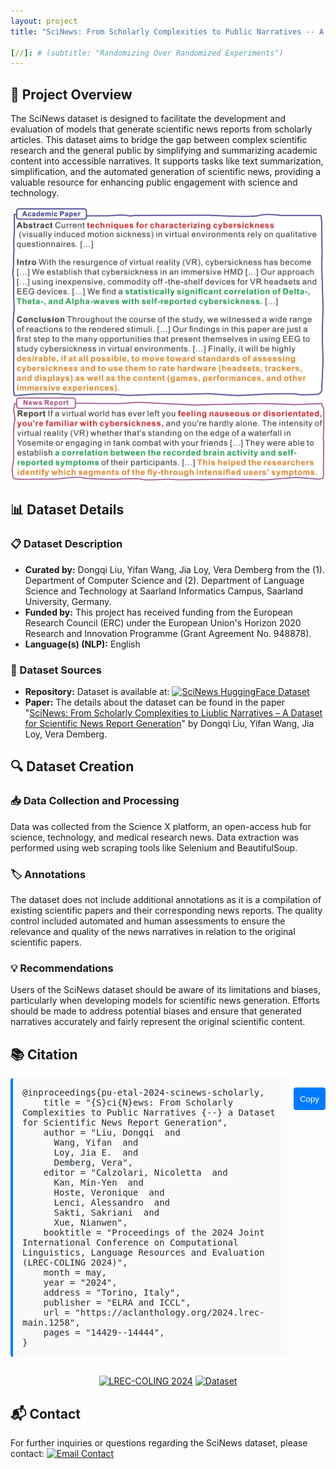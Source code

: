 ```yaml
---
layout: project
title: "SciNews: From Scholarly Complexities to Public Narratives -- A Dataset for Scientific News Report Generation"

[//]: # (subtitle: "Randomizing Over Randomized Experiments")
---
```


<script src="https://cdn.mathjax.org/mathjax/latest/MathJax.js?config=TeX-AMS-MML_HTMLorMML" type="text/javascript"></script>

## 📄 Project Overview

The SciNews dataset is designed to facilitate the development and evaluation of models that generate scientific news reports from scholarly articles. This dataset aims to bridge the gap between complex scientific research and the general public by simplifying and summarizing academic content into accessible narratives. It supports tasks like text summarization, simplification, and the automated generation of scientific news, providing a valuable resource for enhancing public engagement with science and technology.

<div style="display: flex; justify-content: center;">
    <img src="../assets/publications/COLING2024/SciNews.png" alt="SciNews" style="max-width:100%; width:800px;">
</div>

## 📊 Dataset Details

### 📋 Dataset Description

- **Curated by:** Dongqi Liu, Yifan Wang, Jia Loy, Vera Demberg from the (1). Department of Computer Science and (2). Department of Language Science and Technology at Saarland Informatics Campus, Saarland University, Germany.
- **Funded by:** This project has received funding from the European Research Council (ERC) under the European Union's Horizon 2020 Research and Innovation Programme (Grant Agreement No. 948878).
- **Language(s) (NLP):** English

### 🔗 Dataset Sources

- **Repository:** Dataset is available at: [<img src="https://img.shields.io/badge/HuggingFace-SciNews-yellow?logo=huggingface" alt="SciNews HuggingFace Dataset">](https://huggingface.co/datasets/dongqi-me/SciNews)
- **Paper:** The details about the dataset can be found in the paper "[SciNews: From Scholarly Complexities to Liublic Narratives – A Dataset for Scientific News Report Generation](https://aclanthology.org/2024.lrec-main.1258/)" by Dongqi Liu, Yifan Wang, Jia Loy, Vera Demberg.

## 🔍 Dataset Creation

### 📥 Data Collection and Processing

Data was collected from the Science X platform, an open-access hub for science, technology, and medical research news. Data extraction was performed using web scraping tools like Selenium and BeautifulSoup.

### 🏷️ Annotations

The dataset does not include additional annotations as it is a compilation of existing scientific papers and their corresponding news reports. The quality control included automated and human assessments to ensure the relevance and quality of the news narratives in relation to the original scientific papers.

### 💡 Recommendations

Users of the SciNews dataset should be aware of its limitations and biases, particularly when developing models for scientific news generation. Efforts should be made to address potential biases and ensure that generated narratives accurately and fairly represent the original scientific content.

## 📚 Citation

<div style="display: flex; align-items: flex-start; margin-bottom: 20px;">
  <div style="flex-grow: 1;">
    <pre id="citation-text-scinews" style="background-color: #f8f9fa; padding: 15px; border-radius: 4px; border-left: 4px solid #007bff; margin: 0; white-space: pre-wrap; word-break: keep-all; overflow-x: auto; color: #24292e;">
@inproceedings{pu-etal-2024-scinews-scholarly,
    title = "{S}ci{N}ews: From Scholarly Complexities to Public Narratives {--} a Dataset for Scientific News Report Generation",
    author = "Liu, Dongqi  and
      Wang, Yifan  and
      Loy, Jia E.  and
      Demberg, Vera",
    editor = "Calzolari, Nicoletta  and
      Kan, Min-Yen  and
      Hoste, Veronique  and
      Lenci, Alessandro  and
      Sakti, Sakriani  and
      Xue, Nianwen",
    booktitle = "Proceedings of the 2024 Joint International Conference on Computational Linguistics, Language Resources and Evaluation (LREC-COLING 2024)",
    month = may,
    year = "2024",
    address = "Torino, Italy",
    publisher = "ELRA and ICCL",
    url = "https://aclanthology.org/2024.lrec-main.1258",
    pages = "14429--14444",
}</pre>
  </div>
  <button onclick="copyBibTeXSciNews()" style="margin-left: 10px; height: 36px; padding: 0 10px; background-color: #007bff; color: white; border: none; border-radius: 4px; cursor: pointer; flex-shrink: 0; align-self: flex-start; margin-top: 15px;">
    Copy
  </button>
</div>

<script>
function copyBibTeXSciNews() {
  // 创建一个临时textarea元素
  var textArea = document.createElement("textarea");
  textArea.value = document.getElementById("citation-text-scinews").textContent.trim();
  document.body.appendChild(textArea);
  textArea.select();
  
  try {
    var successful = document.execCommand('copy');
    var button = document.querySelector('button');
    if (successful) {
      button.textContent = 'Copied!';
      setTimeout(function() {
        button.textContent = 'Copy';
      }, 2000);
    }
  } catch (err) {
    console.error('Unable to copy', err);
  }
  
  document.body.removeChild(textArea);
}
</script>

<div style="text-align: center; margin-top: 30px;">
    <a href="https://aclanthology.org/2024.lrec-main.1258" target="_blank"><img src="https://img.shields.io/badge/LREC--COLING-2024-blue" alt="LREC-COLING 2024"></a>
    <a href="https://huggingface.co/datasets/dongqi-me/SciNews" target="_blank"><img src="https://img.shields.io/badge/Dataset-HuggingFace-yellow?logo=huggingface" alt="Dataset"></a>
</div>

## 📬 Contact

For further inquiries or questions regarding the SciNews dataset, please contact: <a href="mailto:dongqi.me@gmail.com"><img src="https://img.shields.io/badge/Email-dongqi.me%40gmail.com-red?logo=gmail" alt="Email Contact"></a>

